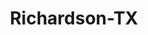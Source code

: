 ---
title: Richardson-TX
slug: richardson-tx
f_state:
- cms/state/texas.md
f_locations:
- cms/payday-loan/cardservice-international-6065.md
- cms/payday-loan/checktronic-14873.md
- cms/payday-loan/e-z-shop-16329.md
- cms/payday-loan/e-z-shop-check-cashing-16330.md
- cms/payday-loan/e-z-trip-food-store-16334.md
- cms/payday-loan/e-z-shop-check-cashing-16428.md
- cms/payday-loan/ez-shop-8-checks-cashed-17382.md
- cms/payday-loan/ez-shop-8-checks-cashed-17383.md
- cms/payday-loan/hmi-subrogation-recovery-services-19429.md
- cms/payday-loan/one-stop-money-maker-23287.md
- cms/payday-loan/visa-country-28596.md
updated-on: '2024-05-30T13:41:28.615Z'
created-on: '2024-05-30T13:41:28.615Z'
published-on: '2024-05-30T13:54:32.469Z'
f_city: Richardson
layout: '[city].html'
tags: city
---